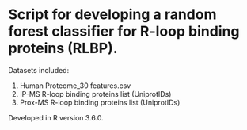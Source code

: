 # Script for developing a random forest classifier for R-loop binding proteins (RLBP). 

Datasets included:
1) Human Proteome_30 features.csv
2) IP-MS R-loop binding proteins list (UniprotIDs)
3) Prox-MS R-loop binding proteins list (UniprotIDs)

Developed in R version 3.6.0.


